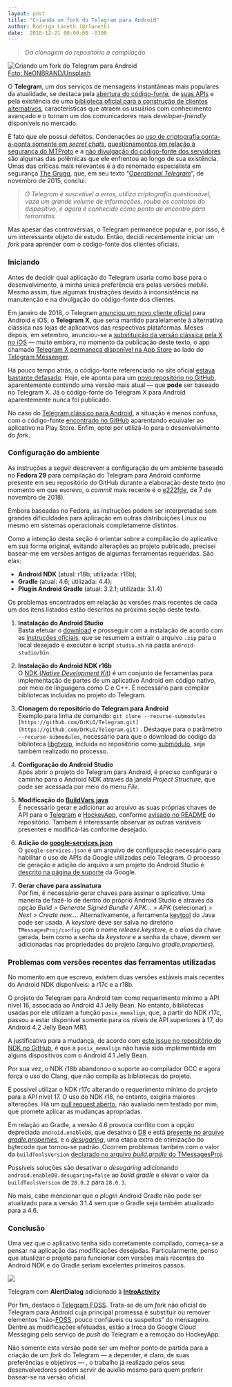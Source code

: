 ```yaml
---
layout: post
title: "Criando um fork do Telegram para Android"
author: Rodrigo Laneth (@rlaneth)
date:  2018-12-21 00:00:00 -0300
---
```


> _Da clonagem do repositório à compilação_

![Criando um fork do Telegram para Android](/assets/1-FS_fV4cMzpm2NxjL0GnF5g.jpg)  
[Foto: NeONBRAND/Unsplash](https://unsplash.com/photos/2c9ffiPlD9Q)

O  **Telegram**, um dos serviços de mensagens instantâneas mais populares da atualidade, se destaca pela  [abertura do código-fonte](https://telegram.org/apps), de  [suas APIs](https://core.telegram.org/api)  e pela existência de uma  [biblioteca oficial para a construção de clientes alternativos](https://telegram.org/blog/tdlib), características que atraem os usuários com conhecimento avançado e o tornam um dos comunicadores mais  _developer-friendly_ disponíveis no mercado.

É fato que ele possui defeitos. Condenações ao  [uso de criptografia ponta-a-ponta somente em  _secret chats_](https://news.ycombinator.com/item?id=16746148),  [questionamentos em relação à segurança do MTProto](https://crypto.stackexchange.com/questions/55108/has-telegram-security-been-significantly-improved-with-mtproto-2-0)  e a  [não divulgação do código-fonte dos servidores](https://www.reddit.com/r/Telegram/comments/4b45ie/when_if_ever_will_telegrams_server_side_source/)  são algumas das polêmicas que ele enfrentou ao longo de sua existência. Umas das críticas mais relevantes é a do renomado especialista em segurança  [The Grugq](https://twitter.com/thegrugq), que, em seu texto “[_Operational Telegram_](https://medium.com/@thegrugq/operational-telegram-cbbaadb9013a)”, de novembro de 2015, conclui:

> _O Telegram é suscetível a erros, utiliza criptografia questionável, vaza um grande volume de informações, rouba os contatos do dispositivo, e agora é conhecido como ponto de encontro para terroristas._

Mas apesar das controvérsias, o Telegram permanece popular e, por isso, é um interessante objeto de estudo. Então, decidi recentemente iniciar um  _fork_  para aprender com o código-fonte dos clientes oficiais.

### Iniciando

Antes de decidir qual aplicação do Telegram usaria como base para o desenvolvimento, a minha única preferência era pelas versões  _mobile_. Mesmo assim, tive algumas frustrações devido à inconsistência na manutenção e na divulgação do código-fonte dos clientes.

Em janeiro de 2018, o Telegram  [anunciou um novo cliente oficial](https://telegram.org/blog/telegram-x)  para Android e iOS, o  **Telegram X**, que seria mantido paralelamente à alternativa clássica nas lojas de aplicativos das respectivas plataformas. Meses depois, em setembro, anunciou-se a  [substituição da versão clássica pela X no iOS](https://techcrunch.com/2018/09/19/telegram-to-replace-ios-messaging-app-with-telegram-x-swift-rebuild/)  — muito embora, no momento da publicação deste texto, o app chamado  [Telegram X permaneça disponível na App Store](https://itunes.apple.com/us/app/telegram-x/id898228810)  ao lado do  [Telegram Messenger](https://itunes.apple.com/us/app/telegram-messenger/id686449807).

Há pouco tempo atrás, o código-fonte referenciado no site oficial  [estava bastante defasado](https://github.com/peter-iakovlev/Telegram). Hoje, ele aponta para um  [novo repositório no GitHub](https://github.com/peter-iakovlev/Telegram-iOS), aparentemente contendo uma versão mais atual — que  **pode**  ser baseado no Telegram X. Já o código-fonte do Telegram X para Android aparentemente nunca foi publicado.

No caso do  [Telegram clássico para Android](https://play.google.com/store/apps/details?id=org.telegram.messenger), a situação é menos confusa, com o código-fonte  [encontrado no GitHub](https://github.com/DrKLO/Telegram)  aparentando equivaler ao aplicativo na Play Store. Enfim, optei por utilizá-lo para o desenvolvimento do  _fork_.

### Configuração do ambiente

As instruções a seguir descrevem a configuração de um ambiente baseado no  **Fedora 29**  para compilação do Telegram para Android conforme presente em seu repositório do GitHub durante a elaboração deste texto (no momento em que escrevo, o  _commit_  mais recente é o  [e222fde](https://github.com/DrKLO/Telegram/commit/e222fded6cca5ace3649be6f18b55f526311bc79), de 7 de novembro de 2018).

Embora baseadas no Fedora, as instruções podem ser interpretadas sem grandes dificuldades para aplicação em outras distribuições Linux ou mesmo em sistemas operacionais completamente distintos.

Como a intenção desta seção é orientar sobre a compilação do aplicativo em sua forma original, evitando alterações ao projeto publicado, precisei basear-me em versões antigas de algumas ferramentas requeridas. São elas:

-   **Android NDK**  (atual: r18b; utilizada: r16b);
-   **Gradle**  (atual: 4.6; utilizada: 4.4);
-   **Plugin Android Gradle**  (atual: 3.2.1; utilizada: 3.1.4)

Os problemas encontrados em relação às versões mais recentes de cada um dos itens listados estão descritos na próxima seção deste texto.

1.  **Instalação do Android Studio**  
    Basta efetuar o  [download](https://developer.android.com/studio/install#linux)  e prosseguir com a instalação de acordo com as  [instruções oficiais](https://developer.android.com/studio/install#linux), que se resumem a extrair o arquivo  `.zip`  para o local desejado e executar o script  `studio.sh`  na pasta  `android-studio/bin`.  

2.  **Instalação do Android NDK r16b**  
    O  [NDK (_Native Development Kit_)](https://developer.android.com/ndk/)  é um conjunto de ferramentas para implementação de partes de um aplicativo Android em código nativo, por meio de linguagens como C e C++. É necessário para compilar bibliotecas incluídas no projeto do Telegram.  

3.  **Clonagem do repositório do Telegram para Android**  
    Exemplo para linha de comando:  `git clone --recurse-submodules  [https://github.com/DrKLO/Telegram.git](https://github.com/DrKLO/Telegram.git)`  . Destaque para o parâmetro  `--recurse-submodules`, necessário para que o download do código da biblioteca  [libgtvoip](https://github.com/DrKLO/Telegram/blob/6a1cf64f6f45ba0d0e7ff898e8a6c677ddc3ef33/.gitmodules), incluída no repositório como  [submódulo](https://blog.github.com/2016-02-01-working-with-submodules/), seja também realizado no processo.

4.  **Configuração do Android Studio**  
    Após abrir o projeto do Telegram para Android, é preciso configurar o caminho para o Android NDK através da janela  _Project Structure_, que pode ser acessada por meio do menu  _File_.  

5.  **Modificação do** [**BuildVars.java**](https://github.com/DrKLO/Telegram/blob/e222fded6cca5ace3649be6f18b55f526311bc79/TMessagesProj/src/main/java/org/telegram/messenger/BuildVars.java)  
    É necessário gerar e adicionar ao arquivo as suas próprias chaves de API para o  [Telegram](https://core.telegram.org/api/obtaining_api_id)  e  [HockeyApp](https://www.hockeyapp.net/), conforme  [avisado no README](https://github.com/DrKLO/Telegram/blob/d073b80063c568f31d81cc88c927b47c01a1dbf4/README.md)  do repositório. Também é interessante observar as outras variáveis presentes e modificá-las conforme desejado.  

6.  **Adição do** [**google-services.json**](https://developers.google.com/android/guides/google-services-plugin)  
    O  `google-services.json`  é um arquivo de configuração necessário para habilitar o uso de APIs da Google utilizadas pelo Telegram. O processo de geração e adição do arquivo a um projeto do Android Studio é  [descrito na página de suporte](https://support.google.com/firebase/answer/7015592)  da Google.  

7.  **Gerar chave para assinatura**  
    Por fim, é necessário gerar chaves para assinar o aplicativo. Uma maneira de fazê-lo de dentro do próprio Android Studio é através da opção  _Build > Generate Signed Bundle / APK… > APK_ (selecionar)  _> Next > Create new…_. Alternativamente, a ferramenta  [keytool](https://docs.oracle.com/javase/8/docs/technotes/tools/unix/keytool.html)  do Java pode ser usada. A  _keystore_  deve ser salva no diretório  `TMessagesProj/config`  com o nome  _release.keystore_, e o  _alias_  da chave gerada, bem como a senha da  _keystore_  e a senha da chave, devem ser adicionadas nas propriedades do projeto (arquivo  _gradle.properties_).

### Problemas com versões recentes das ferramentas utilizadas

No momento em que escrevo, existem duas versões estáveis mais recentes do Android NDK disponíveis: a r17c e a r18b.

O projeto do Telegram para Android tem como requerimento mínimo a API nível 16, associada ao Android 4.1 Jelly Bean. No entanto, bibliotecas usadas por ele utilizam a função  `posix_memalign`, que, a partir do NDK r17c, passou a estar disponível somente para os níveis de API superiores à 17, do Android 4.2 Jelly Bean MR1.

A justificativa para a mudança, de acordo com  [este issue no repositório do NDK no GitHub](https://github.com/android-ndk/ndk/issues/647), é que a  `posix_memalign`  não havia sido implementada em alguns dispositivos com o Android 4.1 Jelly Bean.

Por sua vez, o NDK r18b abandonou o suporte ao compilador GCC e agora força o uso do Clang, que não compila as bibliotecas do projeto.

É possível utilizar o NDK r17c alterando o requerimento mínimo do projeto para a API nível 17. O uso do NDK r18, no entanto, exigiria maiores alterações. Há um  [pull request aberto](https://github.com/DrKLO/Telegram/pull/1483), não avaliado nem testado por mim, que promete aplicar as mudanças apropriadas.

Em relação ao Gradle, a versão 4.6 provoca conflito com a opção depreciada  `android.enableD8`, que desativa o  [D8](https://android-developers.googleblog.com/2017/08/next-generation-dex-compiler-now-in.html)  e está  [presente no arquivo  _gradle.properties_](https://github.com/DrKLO/Telegram/blob/e222fded6cca5ace3649be6f18b55f526311bc79/gradle.properties#L20), e o  [_desugaring_](https://android-developers.googleblog.com/2017/04/java-8-language-features-support-update.html), uma etapa extra de otimização do bytecode que tornou-se padrão. Ocorrem problemas também com o valor da  `buildToolsVersion`  [declarado no arquivo  _build.gradle_  do TMessagesProj](https://github.com/DrKLO/Telegram/blob/e222fded6cca5ace3649be6f18b55f526311bc79/TMessagesProj/build.gradle#L36).

Possíveis soluções são desativar o  _desugaring_  adicionando  `android.enableD8.desugaring=false`  ao  _build.gradle_  e elevar o valor da  `buildToolsVersion`  de  `28.0.2`  para  `28.0.3`.

No mais, cabe mencionar que o  _plugin_  Android Gradle não pode ser atualizado para a versão 3.1.4 sem que o Gradle seja também atualizado para a 4.6.

### Conclusão

Uma vez que o aplicativo tenha sido corretamente compilado, começa-se a pensar na aplicação das modificações desejadas. Particularmente, penso que atualizar o projeto para funcionar com versões mais recentes do Android NDK e do Gradle seriam excelentes primeiros passos.

![](/assets/image-19.png)

Telegram com  **AlertDialog**  adicionado à  [**IntroActivity**](https://github.com/DrKLO/Telegram/blob/e222fded6cca5ace3649be6f18b55f526311bc79/TMessagesProj/src/main/java/org/telegram/ui/IntroActivity.java)

Por fim, destaco o  [Telegram FOSS](https://github.com/Telegram-FOSS-Team/Telegram-FOSS). Trata-se de um  _fork_  não oficial do Telegram para Android cuja principal promessa é substituir ou remover elementos “não-[FOSS](https://en.wikipedia.org/wiki/Free_and_open-source_software), pouco confiáveis ou suspeitos” do mensageiro. Dentre as modificações efetuadas, estão a troca do Google Cloud Messaging pelo serviço de  _push_  do Telegram e a remoção do HockeyApp.

Não somente esta versão pode ser um melhor ponto de partida para a criação de um  _fork_  do Telegram — a depender, é claro, de suas preferências e objetivos — , o trabalho já realizado pelos seus desenvolvedores podem servir de auxílio mesmo para quem preferir basear-se na versão oficial.